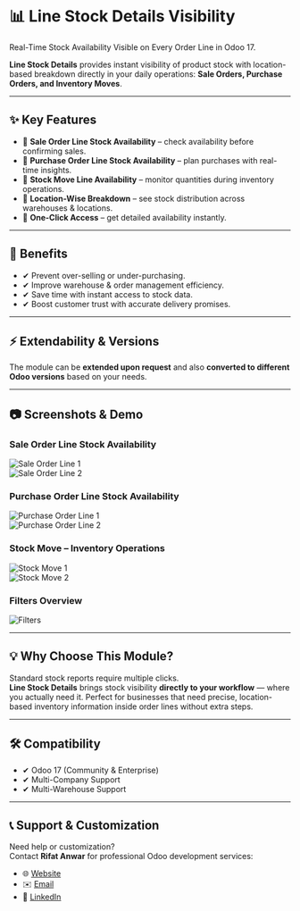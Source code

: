 # 📊 Line Stock Details Visibility

Real-Time Stock Availability Visible on Every Order Line in Odoo 17.

**Line Stock Details** provides instant visibility of product stock with location-based breakdown directly in your daily operations: **Sale Orders, Purchase Orders, and Inventory Moves**.

---

## ✨ Key Features

- 🔹 **Sale Order Line Stock Availability** – check availability before confirming sales.  
- 🔹 **Purchase Order Line Stock Availability** – plan purchases with real-time insights.  
- 🔹 **Stock Move Line Availability** – monitor quantities during inventory operations.  
- 🔹 **Location-Wise Breakdown** – see stock distribution across warehouses & locations.  
- 🔹 **One-Click Access** – get detailed availability instantly.  

---

## 🚀 Benefits

- ✔ Prevent over-selling or under-purchasing.  
- ✔ Improve warehouse & order management efficiency.  
- ✔ Save time with instant access to stock data.  
- ✔ Boost customer trust with accurate delivery promises.  

---

## ⚡ Extendability & Versions

The module can be **extended upon request** and also **converted to different Odoo versions** based on your needs.

---

## 📷 Screenshots & Demo

### Sale Order Line Stock Availability
![Sale Order Line 1](screens/s1.jpeg)  
![Sale Order Line 2](screens/s2.jpeg)  

### Purchase Order Line Stock Availability
![Purchase Order Line 1](screens/s4.jpeg)  
![Purchase Order Line 2](screens/s5.jpeg)  

### Stock Move – Inventory Operations
![Stock Move 1](screens/s6.jpeg)  
![Stock Move 2](screens/s7.jpeg)  

### Filters Overview
![Filters](screens/s8.jpeg)  

---

## 💡 Why Choose This Module?

Standard stock reports require multiple clicks.  
**Line Stock Details** brings stock visibility **directly to your workflow** — where you actually need it. Perfect for businesses that need precise, location-based inventory information inside order lines without extra steps.

---

## 🛠 Compatibility

- ✔ Odoo 17 (Community & Enterprise)  
- ✔ Multi-Company Support  
- ✔ Multi-Warehouse Support  

---

## 📞 Support & Customization

Need help or customization?  
Contact **Rifat Anwar** for professional Odoo development services:

- 🌐 [Website](https://rifatanwar.odoo.com)  
- ✉️ [Email](mailto:rifatanwarrobin@gmail.com)  
- 🔗 [LinkedIn](https://www.linkedin.com/in/rifat-anwar-robin)  
